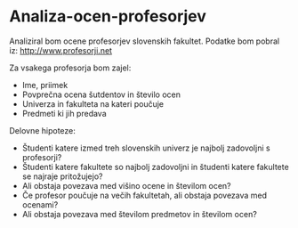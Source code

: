# Analiza-ocen-profesorjev

Analiziral bom ocene profesorjev slovenskih fakultet.
Podatke bom pobral iz: http://www.profesorji.net

Za vsakega profesorja bom zajel:
* Ime, priimek
* Povprečna ocena šutdentov in število ocen
* Univerza in fakulteta na kateri poučuje
* Predmeti ki jih predava

Delovne hipoteze:
* Študenti katere izmed treh slovenskih univerz je najbolj zadovoljni s profesorji?
* Študenti katere fakultete so najbolj zadovoljni in študenti katere fakultete se najraje pritožujejo?
* Ali obstaja povezava med višino ocene in številom ocen?
* Če profesor poučuje na večih fakultetah, ali obstaja povezava med ocenami?
* Ali obstaja povezava med številom predmetov in številom ocen?

